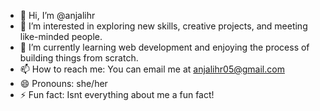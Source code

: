 - 👋 Hi, I’m @anjalihr
- 👀 I’m interested in exploring new skills, creative projects, and meeting like-minded people.
- 🌱 I’m currently learning web development and enjoying the process of building things from scratch.
- 📫 How to reach me: You can email me at anjalihr05@gmail.com 
- 😄 Pronouns: she/her
- ⚡ Fun fact: Isnt everything about me a fun fact!

<!---
anjalihr/anjalihr is a ✨ special ✨ repository because its `README.md` (this file) appears on your GitHub profile.
You can click the Preview link to take a look at your changes.
--->
